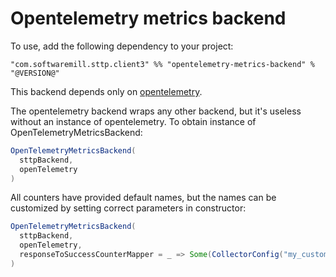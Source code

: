 # Opentelemetry metrics backend

To use, add the following dependency to your project:


```
"com.softwaremill.sttp.client3" %% "opentelemetry-metrics-backend" % "@VERSION@"
```

This backend depends only on [opentelemetry](https://github.com/open-telemetry/opentelemetry-java).

The opentelemetry backend wraps any other backend, but it's useless without an instance of opentelemetry. To obtain instance of OpenTelemetryMetricsBackend:

```scala
OpenTelemetryMetricsBackend(
  sttpBackend,
  openTelemetry
)
```

All counters have provided default names, but the names can be customized by setting correct parameters in constructor:
```scala
OpenTelemetryMetricsBackend(
  sttpBackend,
  openTelemetry,
  responseToSuccessCounterMapper = _ => Some(CollectorConfig("my_custom_counter_name"))
)
```